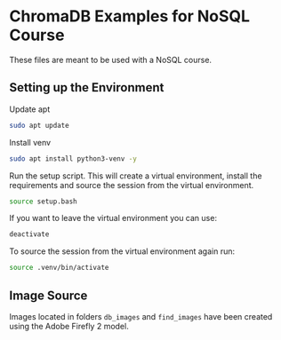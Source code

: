 # ChromaDB Examples for NoSQL Course

These files are meant to be used with a NoSQL course.

## Setting up the Environment


Update apt


```bash
sudo apt update
```

Install venv


```bash
sudo apt install python3-venv -y
```

Run the setup script.
This will create a virtual environment, install the requirements and
source the session from the virtual environment. 


```bash
source setup.bash
```

If you want to leave the virtual environment you can use:


```bash
deactivate
```

To source the session from the virtual environment again run:


```bash
source .venv/bin/activate
```

## Image Source
Images located in folders `db_images` and `find_images` have been created using the Adobe Firefly 2 model.
